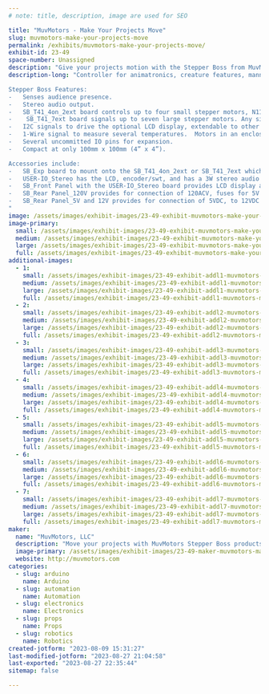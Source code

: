 ```yaml
---
# note: title, description, image are used for SEO

title: "MuvMotors - Make Your Projects Move"
slug: muvmotors-make-your-projects-move
permalink: /exhibits/muvmotors-make-your-projects-move/
exhibit-id: 23-49
space-number: Unassigned
description: "Give your projects motion with the Stepper Boss from MuvMotors for animatronic  features."
description-long: "Controller for animatronics, creature features, mannequins, museum dioramas, and kinetic sculptures. 

Stepper Boss Features:
-	Senses audience presence.
-	Stereo audio output.
-	SB_T41_4on_2ext board controls up to four small stepper motors, N11 or N17, and sends signals to up to two external stepper drivers so large steppers can be used.
-	 SB_T41_7ext board signals up to seven large stepper motors. Any size external stepper driver, power supply, and stepper can be used. Need to rotate a car?
-	I2C signals to drive the optional LCD display, extendable to other I2C devices you may use.
-	1-Wire signal to measure several temperatures.  Motors in an enclosure generate heat. Use this to design cooling.
-	Several uncommitted IO pins for expansion.
-	Compact at only 100mm x 100mm (4” x 4”).

Accessories include:
-	SB_Exp board to mount onto the SB_T41_4on_2ext or SB_T41_7ext which provides perfboard areas for your circuits.
-	USER-IO_Stereo has the LCD, encoder/swt, and has a 3W stereo audio amplifier.
-	SB_Front Panel with the USER-IO_Stereo board provides LCD display and encoder with switch to provide menus of functions and enter parameters your sketch may need.
-	SB_Rear Panel_120V provides for connection of 120ACV, fuses for 5V and 12V, On/Off switch and uUSB for computer to Teensy 4.1 sketch uploading.
-	SB_Rear Panel_5V and 12V provides for connection of 5VDC, to 12VDC (up to 28.5VDC), 5V and 12V pilot LEDs, SPDIF audio jack, On/Off switch and micro USB socket for connection to computer.
"
image: /assets/images/exhibit-images/23-49-exhibit-muvmotors-make-your-projects-move-sb-t41-4on-2ext-large.jpg
image-primary: 
  small: /assets/images/exhibit-images/23-49-exhibit-muvmotors-make-your-projects-move-sb-t41-4on-2ext-small.jpg
  medium: /assets/images/exhibit-images/23-49-exhibit-muvmotors-make-your-projects-move-sb-t41-4on-2ext-medium.jpg
  large: /assets/images/exhibit-images/23-49-exhibit-muvmotors-make-your-projects-move-sb-t41-4on-2ext-large.jpg
  full: /assets/images/exhibit-images/23-49-exhibit-muvmotors-make-your-projects-move-sb-t41-4on-2ext-full.jpg
additional-images: 
  - 1:
    small: /assets/images/exhibit-images/23-49-exhibit-addl1-muvmotors-make-your-projects-move-bottelli-head-small.jpg
    medium: /assets/images/exhibit-images/23-49-exhibit-addl1-muvmotors-make-your-projects-move-bottelli-head-medium.jpg
    large: /assets/images/exhibit-images/23-49-exhibit-addl1-muvmotors-make-your-projects-move-bottelli-head-large.jpg
    full: /assets/images/exhibit-images/23-49-exhibit-addl1-muvmotors-make-your-projects-move-bottelli-head-full.jpg
  - 2:
    small: /assets/images/exhibit-images/23-49-exhibit-addl2-muvmotors-make-your-projects-move-sb-exp-small.jpg
    medium: /assets/images/exhibit-images/23-49-exhibit-addl2-muvmotors-make-your-projects-move-sb-exp-medium.jpg
    large: /assets/images/exhibit-images/23-49-exhibit-addl2-muvmotors-make-your-projects-move-sb-exp-large.jpg
    full: /assets/images/exhibit-images/23-49-exhibit-addl2-muvmotors-make-your-projects-move-sb-exp-full.jpg
  - 3:
    small: /assets/images/exhibit-images/23-49-exhibit-addl3-muvmotors-make-your-projects-move-sb-exp-3510-small.jpg
    medium: /assets/images/exhibit-images/23-49-exhibit-addl3-muvmotors-make-your-projects-move-sb-exp-3510-medium.jpg
    large: /assets/images/exhibit-images/23-49-exhibit-addl3-muvmotors-make-your-projects-move-sb-exp-3510-large.jpg
    full: /assets/images/exhibit-images/23-49-exhibit-addl3-muvmotors-make-your-projects-move-sb-exp-3510-full.jpg
  - 4:
    small: /assets/images/exhibit-images/23-49-exhibit-addl4-muvmotors-make-your-projects-move-sb-front-panel-small.jpg
    medium: /assets/images/exhibit-images/23-49-exhibit-addl4-muvmotors-make-your-projects-move-sb-front-panel-medium.jpg
    large: /assets/images/exhibit-images/23-49-exhibit-addl4-muvmotors-make-your-projects-move-sb-front-panel-large.jpg
    full: /assets/images/exhibit-images/23-49-exhibit-addl4-muvmotors-make-your-projects-move-sb-front-panel-full.jpg
  - 5:
    small: /assets/images/exhibit-images/23-49-exhibit-addl5-muvmotors-make-your-projects-move-sb-t41-7ext-small.jpg
    medium: /assets/images/exhibit-images/23-49-exhibit-addl5-muvmotors-make-your-projects-move-sb-t41-7ext-medium.jpg
    large: /assets/images/exhibit-images/23-49-exhibit-addl5-muvmotors-make-your-projects-move-sb-t41-7ext-large.jpg
    full: /assets/images/exhibit-images/23-49-exhibit-addl5-muvmotors-make-your-projects-move-sb-t41-7ext-full.jpg
  - 6:
    small: /assets/images/exhibit-images/23-49-exhibit-addl6-muvmotors-make-your-projects-move-stack-of-front-panel-user-io-stereo-sb-t41-boards-small.jpg
    medium: /assets/images/exhibit-images/23-49-exhibit-addl6-muvmotors-make-your-projects-move-stack-of-front-panel-user-io-stereo-sb-t41-boards-medium.jpg
    large: /assets/images/exhibit-images/23-49-exhibit-addl6-muvmotors-make-your-projects-move-stack-of-front-panel-user-io-stereo-sb-t41-boards-large.jpg
    full: /assets/images/exhibit-images/23-49-exhibit-addl6-muvmotors-make-your-projects-move-stack-of-front-panel-user-io-stereo-sb-t41-boards-full.jpg
  - 7:
    small: /assets/images/exhibit-images/23-49-exhibit-addl7-muvmotors-make-your-projects-move-user-io-stereo-rd-small.jpg
    medium: /assets/images/exhibit-images/23-49-exhibit-addl7-muvmotors-make-your-projects-move-user-io-stereo-rd-medium.jpg
    large: /assets/images/exhibit-images/23-49-exhibit-addl7-muvmotors-make-your-projects-move-user-io-stereo-rd-large.jpg
    full: /assets/images/exhibit-images/23-49-exhibit-addl7-muvmotors-make-your-projects-move-user-io-stereo-rd-full.jpg
maker: 
  name: "MuvMotors, LLC"
  description: "Move your projects with MuvMotors Stepper Boss products. Motion for animatronics, animated creatures, museum dioramas, mannequins or sculptures."
  image-primary: /assets/images/exhibit-images/23-49-maker-muvmotors-make-your-projects-move-muvmotors-3b-muvmotors-and-name-email-phone-web-url-medium.png
  website: http://muvmotors.com
categories: 
  - slug: arduino
    name: Arduino
  - slug: automation
    name: Automation
  - slug: electronics
    name: Electronics
  - slug: props
    name: Props
  - slug: robotics
    name: Robotics
created-jotform: "2023-08-09 15:31:27"
last-modified-jotform: "2023-08-27 21:04:58"
last-exported: "2023-08-27 22:35:44"
sitemap: false

---
```

